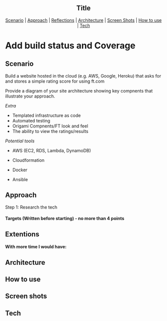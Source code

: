 <h2 align="center"> Title </h2>

 <p align="center">  <a href='#scenario'>Scenario</a> |  <a href='#approach'>Approach</a>   |   <a href='#reflections'>Reflections</a> |  <a href='#architecture'>Architecture</a> |
 <a href='#screen_shots'>Screen Shots</a> |  <a href='#use'>How to use</a>   |   <a href='#tech'>Tech</a>

 # Add build status and Coverage

## Scenario  <a name= "scenario"></a>

Build a website hosted in the cloud (e.g. AWS, Google, Heroku) that asks for and stores a simple
rating score for using ft.com

Provide a diagram of your site architecture showing key compnents that illustrate your approach.

*Extra*
 - Templated infrastructure as code
 - Automated testing
 - Origami Compnents/FT look and feel
 - The ability to view the ratings/results

 *Potential tools*
 - AWS (EC2, RDS, Lambda, DynamoDB)

 - Cloudformation

 - Docker

 - Ansible

## Approach <a name= "approach"> </a>

Step 1: Research the tech

#### Targets (Written before starting) - no more than 4 points

## Extentions <a name= "reflections"> </a>

#### With more time I would have:

## Architecture <a name= "architecture"> </a>

## How to use  <a name= "use"> </a>

## Screen shots <a name= "screen_shots"> </a>

## Tech <a name= "tech"> </a>
